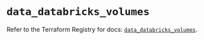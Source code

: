 # `data_databricks_volumes`

Refer to the Terraform Registry for docs: [`data_databricks_volumes`](https://registry.terraform.io/providers/databricks/databricks/1.47.0/docs/data-sources/volumes).
